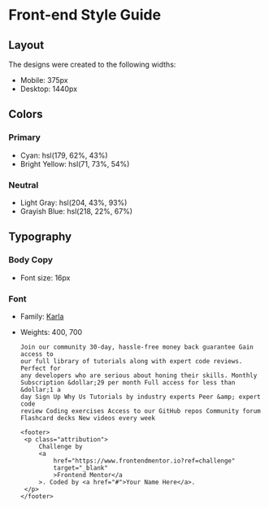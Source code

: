 # Front-end Style Guide

## Layout

The designs were created to the following widths:

-  Mobile: 375px
-  Desktop: 1440px

## Colors

### Primary

-  Cyan: hsl(179, 62%, 43%)
-  Bright Yellow: hsl(71, 73%, 54%)

### Neutral

-  Light Gray: hsl(204, 43%, 93%)
-  Grayish Blue: hsl(218, 22%, 67%)

## Typography

### Body Copy

-  Font size: 16px

### Font

-  Family: [Karla](https://fonts.google.com/specimen/Karla)
-  Weights: 400, 700

       Join our community 30-day, hassle-free money back guarantee Gain access to
       our full library of tutorials along with expert code reviews. Perfect for
       any developers who are serious about honing their skills. Monthly
       Subscription &dollar;29 per month Full access for less than &dollar;1 a
       day Sign Up Why Us Tutorials by industry experts Peer &amp; expert code
       review Coding exercises Access to our GitHub repos Community forum
       Flashcard decks New videos every week

       <footer>
       	<p class="attribution">
       		Challenge by
       		<a
       			href="https://www.frontendmentor.io?ref=challenge"
       			target="_blank"
       			>Frontend Mentor</a
       		>. Coded by <a href="#">Your Name Here</a>.
       	</p>
       </footer>
